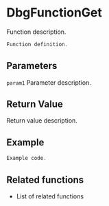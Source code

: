 # DbgFunctionGet

Function description.

```c++
Function definition.
```

## Parameters

`param1` Parameter description.

## Return Value

Return value description.

## Example

```c++
Example code.
```

## Related functions

- List of related functions
